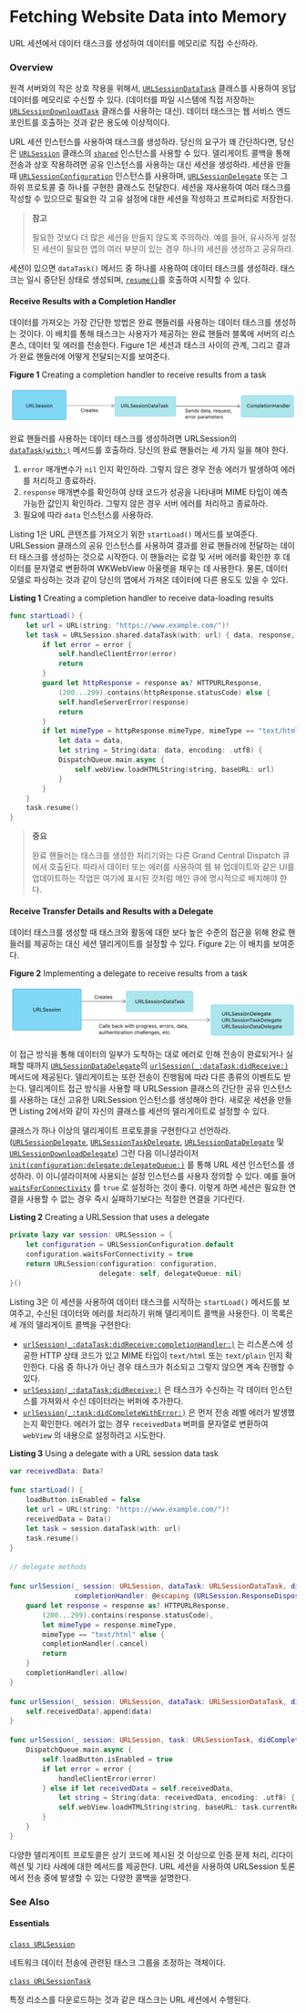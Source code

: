 # Fetching Website Data into Memory

URL 세션에서 데이터 태스크를 생성하여 데이터를 메모리로 직접 수신하라.

### Overview

원격 서버와의 작은 상호 작용을 위해서, [`URLSessionDataTask`](https://developer.apple.com/documentation/foundation/urlsessiondatatask) 클래스를 사용하여 응답 데이터를 메모리로 수신할 수 있다. \(데이터를 파일 시스템에 직접 저장하는 [`URLSessionDownloadTask`](https://developer.apple.com/documentation/foundation/urlsessiondownloadtask) 클래스를 사용하는 대신\). 데이터 태스크는 웹 서비스 엔드포인트를 호출하는 것과 같은 용도에 이상적이다.

URL 세션 인스턴스를 사용하여 태스크를 생성하라. 당신의 요구가 꽤 간단하다면, 당신은 [`URLSession`](https://developer.apple.com/documentation/foundation/urlsession) 클래스의 [`shared`](https://developer.apple.com/documentation/foundation/urlsession/1409000-shared) 인스턴스를 사용할 수 있다. 델리게이트 콜백을 통해 전송과 상호 작용하려면 공유 인스턴스를 사용하는 대신 세션을 생성하라. 세션을 만들 때 [`URLSessionConfiguration`](https://developer.apple.com/documentation/foundation/urlsessionconfiguration) 인스턴스를 사용하며, [`URLSessionDelegate`](https://developer.apple.com/documentation/foundation/urlsessiondelegate) 또는 그 하위 프로토콜 중 하나를 구현한 클래스도 전달한다. 세션을 재사용하여 여러 태스크를 작성할 수 있으므로 필요한 각 고유 설정에 대한 세션을 작성하고 프로퍼티로 저장한다.

> **참고**
>
> 필요한 것보다 더 많은 세션을 만들지 않도록 주의하라. 예를 들어, 유사하게 설정된 세션이 필요한 앱의 여러 부분이 있는 경우 하나의 세션을 생성하고 공유하라.

세션이 있으면 `dataTask()` 메서드 중 하나를 사용하여 데이터 태스크를 생성하라. 태스크는 일시 중단된 상태로 생성되며, [`resume()`](https://developer.apple.com/documentation/foundation/urlsessiontask/1411121-resume)를 호출하여 시작할 수 있다.

#### Receive Results with a Completion Handler <a id="2919375"></a>

데이터를 가져오는 가장 간단한 방법은 완료 핸들러를 사용하는 데이터 태스크를 생성하는 것이다. 이 배치를 통해 태스크는 사용자가 제공하는 완료 핸들러 블록에 서버의 리스폰스, 데이터 및 에러를 전송한다. Figure 1은 세션과 태스크 사이의 관계, 그리고 결과가 완료 핸들러에 어떻게 전달되는지를 보여준다.

**Figure 1** Creating a completion handler to receive results from a task

![](../.gitbook/assets/receive_results_from_task.png)

완료 핸들러를 사용하는 데이터 태스크를 생성하려면 URLSession의 [`dataTask(with:)`](https://developer.apple.com/documentation/foundation/urlsession/1411554-datatask) 메서드를 호출하라. 당신의 완료 핸들러는 세 가지 일을 해야 한다.

1. `error` 매개변수가 `nil` 인지 확인하라. 그렇지 않은 경우 전송 에러가 발생하여 에러를 처리하고 종료하라.
2. `response` 매개변수를 확인하여 상태 코드가 성공을 나타내며 MIME 타입이 예측 가능한 값인지 확인하라. 그렇지 않은 경우 서버 에러를 처리하고 종료하라.
3. 필요에 따라 `data` 인스턴스를 사용하라.

Listing 1은 URL 콘텐츠를 가져오기 위한 `startLoad()` 메서드를 보여준다. URLSession 클래스의 공유 인스턴스를 사용하여 결과를 완료 핸들러에 전달하는 데이터 태스크를 생성하는 것으로 시작한다. 이 핸들러는 로컬 및 서버 에러를 확인한 후 데이터를 문자열로 변환하여 WKWebView 아울렛을 채우는 데 사용한다. 물론, 데이터 모델로 파싱하는 것과 같이 당신의 앱에서 가져온 데이터에 다른 용도도 있을 수 있다.

**Listing 1** Creating a completion handler to receive data-loading results

```swift
func startLoad() {
    let url = URL(string: "https://www.example.com/")!
    let task = URLSession.shared.dataTask(with: url) { data, response, error in
        if let error = error {
            self.handleClientError(error)
            return
        }
        guard let httpResponse = response as? HTTPURLResponse,
            (200...299).contains(httpResponse.statusCode) else {
            self.handleServerError(response)
            return
        }
        if let mimeType = httpResponse.mimeType, mimeType == "text/html",
            let data = data,
            let string = String(data: data, encoding: .utf8) {
            DispatchQueue.main.async {
                self.webView.loadHTMLString(string, baseURL: url)
            }
        }
    }
    task.resume()
}
```

> **중요**
>
> 완료 핸들러는 태스크를 생성한 처리기와는 다른 Grand Central Dispatch 큐에서 호출된다. 따라서 데이터 또는 에러를 사용하여 웹 뷰 업데이트와 같은 UI를 업데이트하는 작업은 여기에 표시된 것처럼 메인 큐에 명시적으로 배치해야 한다.

#### Receive Transfer Details and Results with a Delegate <a id="2919376"></a>

데이터 태스크를 생성할 때 태스크와 활동에 대한 보다 높은 수준의 접근을 위해 완료 핸들러를 제공하는 대신 세션 델리게이트를 설정할 수 있다. Figure 2는 이 배치를 보여준다.

**Figure 2** Implementing a delegate to receive results from a task

![](../.gitbook/assets/receive_results_from_a_task.png)

이 접근 방식을 통해 데이터의 일부가 도착하는 대로 에러로 인해 전송이 완료되거나 실패할 때까지 [`URLSessionDataDelegate`](https://developer.apple.com/documentation/foundation/urlsessiondatadelegate)의 [`urlSession(_:dataTask:didReceive:)`](https://developer.apple.com/documentation/foundation/urlsessiondatadelegate/1411528-urlsession) 메서드에 제공된다. 델리게이트는 또한 전송이 진행됨에 따라 다른 종류의 이벤트도 받는다. 델리게이트 접근 방식을 사용할 때 URLSession 클래스의 간단한 공유 인스턴스를 사용하는 대신 고유한 URLSession 인스턴스를 생성해야 한다. 새로운 세션을 만들면 Listing 2에서와 같이 자신의 클래스를 세션의 델리게이트로 설정할 수 있다.

클래스가 하나 이상의 델리게이트 프로토콜을 구현한다고 선언하라. \([`URLSessionDelegate`](https://developer.apple.com/documentation/foundation/urlsessiondelegate), [`URLSessionTaskDelegate`](https://developer.apple.com/documentation/foundation/urlsessiontaskdelegate), [`URLSessionDataDelegate`](https://developer.apple.com/documentation/foundation/urlsessiondatadelegate) 및 [`URLSessionDownloadDelegate`](https://developer.apple.com/documentation/foundation/urlsessiondownloaddelegate)\) 그런 다음 이니셜라이저 [`init(configuration:delegate:delegateQueue:)`](https://developer.apple.com/documentation/foundation/urlsession/1411597-init) 를 통해 URL 세션 인스턴스를 생성하라. 이 이니셜라이저에 사용되는 설정 인스턴스를 사용자 정의할 수 있다. 예를 들어 [`waitsForConnectivity`](https://developer.apple.com/documentation/foundation/urlsessionconfiguration/2908812-waitsforconnectivity) 를 `true` 로 설정하는 것이 좋다. 이렇게 하면 세션은 필요한 연결을 사용할 수 없는 경우 즉시 실패하기보다는 적절한 연결을 기다린다.

**Listing 2** Creating a URLSession that uses a delegate

```swift
private lazy var session: URLSession = {
    let configuration = URLSessionConfiguration.default
    configuration.waitsForConnectivity = true
    return URLSession(configuration: configuration,
                      delegate: self, delegateQueue: nil)
}()
```

Listing 3은 이 세션을 사용하여 데이터 태스크를 시작하는 `startLoad()` 메서드를 보여주고, 수신된 데이터와 에러를 처리하기 위해 델리게이트 콜백을 사용한다. 이 목록은 세 개의 델리게이트 콜백을 구현한다:

* [`urlSession(_:dataTask:didReceive:completionHandler:)`](https://developer.apple.com/documentation/foundation/urlsessiondatadelegate/1410027-urlsession) 는 리스폰스에 성공한 HTTP 상태 코드가 있고 MIME 타입이 `text/html` 또는 `text/plain` 인지 확인한다. 다음 중 하나가 아닌 경우 태스크가 취소되고 그렇지 않으면 계속 진행할 수 있다.
* [`urlSession(_:dataTask:didReceive:)`](https://developer.apple.com/documentation/foundation/urlsessiondatadelegate/1411528-urlsession) 은 태스크가 수신하는 각 데이터 인스턴스를 가져와서 수신 데이터라는 버퍼에 추가한다.
* [`urlSession(_:task:didCompleteWithError:)`](https://developer.apple.com/documentation/foundation/urlsessiontaskdelegate/1411610-urlsession) 은 먼저 전송 레벨 에러가 발생했는지 확인한다. 에러가 없는 경우 `receivedData` 버퍼를 문자열로 변환하여 `webView` 의 내용으로 설정하려고 시도한다.

**Listing 3**  Using a delegate with a URL session data task

```swift
var receivedData: Data?

func startLoad() {
    loadButton.isEnabled = false
    let url = URL(string: "https://www.example.com/")!
    receivedData = Data()
    let task = session.dataTask(with: url)
    task.resume()
}

// delegate methods

func urlSession(_ session: URLSession, dataTask: URLSessionDataTask, didReceive response: URLResponse,
                completionHandler: @escaping (URLSession.ResponseDisposition) -> Void) {
    guard let response = response as? HTTPURLResponse,
        (200...299).contains(response.statusCode),
        let mimeType = response.mimeType,
        mimeType == "text/html" else {
        completionHandler(.cancel)
        return
    }
    completionHandler(.allow)
}

func urlSession(_ session: URLSession, dataTask: URLSessionDataTask, didReceive data: Data) {
    self.receivedData?.append(data)
}

func urlSession(_ session: URLSession, task: URLSessionTask, didCompleteWithError error: Error?) {
    DispatchQueue.main.async {
        self.loadButton.isEnabled = true
        if let error = error {
            handleClientError(error)
        } else if let receivedData = self.receivedData,
            let string = String(data: receivedData, encoding: .utf8) {
            self.webView.loadHTMLString(string, baseURL: task.currentRequest?.url)
        }
    }
}
```

다양한 델리게이트 프로토콜은 상기 코드에 제시된 것 이상으로 인증 문제 처리, 리다이렉션 및 기타 사례에 대한 메서드를 제공한다. URL 세션을 사용하여 URLSession 토론에서 전송 중에 발생할 수 있는 다양한 콜백을 설명한다.

### See Also

#### Essentials

[`class URLSession`](https://developer.apple.com/documentation/foundation/urlsession)

네트워크 데이터 전송에 관련된 태스크 그룹을 조정하는 객체이다.

[`class URLSessionTask`](https://developer.apple.com/documentation/foundation/urlsessiontask)

특정 리소스를 다운로드하는 것과 같은 태스크는 URL 세션에서 수행된다.


